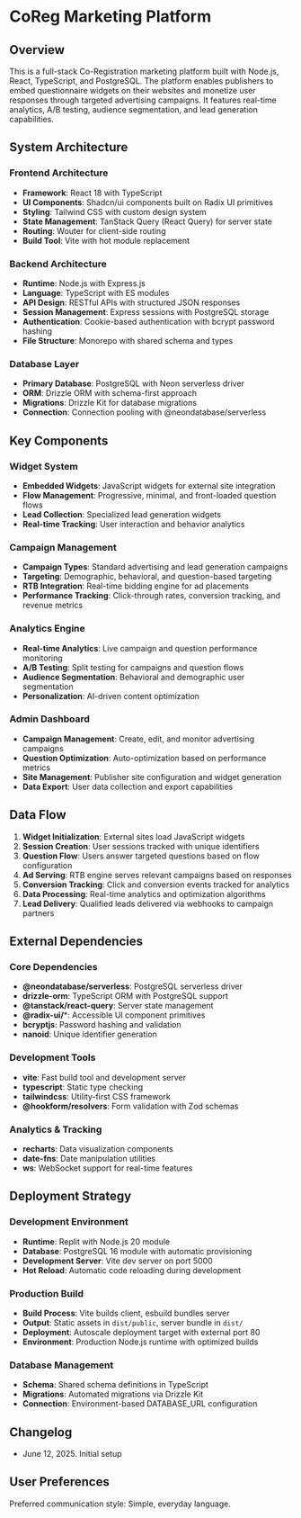 # CoReg Marketing Platform

## Overview

This is a full-stack Co-Registration marketing platform built with Node.js, React, TypeScript, and PostgreSQL. The platform enables publishers to embed questionnaire widgets on their websites and monetize user responses through targeted advertising campaigns. It features real-time analytics, A/B testing, audience segmentation, and lead generation capabilities.

## System Architecture

### Frontend Architecture
- **Framework**: React 18 with TypeScript
- **UI Components**: Shadcn/ui components built on Radix UI primitives
- **Styling**: Tailwind CSS with custom design system
- **State Management**: TanStack Query (React Query) for server state
- **Routing**: Wouter for client-side routing
- **Build Tool**: Vite with hot module replacement

### Backend Architecture
- **Runtime**: Node.js with Express.js
- **Language**: TypeScript with ES modules
- **API Design**: RESTful APIs with structured JSON responses
- **Session Management**: Express sessions with PostgreSQL storage
- **Authentication**: Cookie-based authentication with bcrypt password hashing
- **File Structure**: Monorepo with shared schema and types

### Database Layer
- **Primary Database**: PostgreSQL with Neon serverless driver
- **ORM**: Drizzle ORM with schema-first approach
- **Migrations**: Drizzle Kit for database migrations
- **Connection**: Connection pooling with @neondatabase/serverless

## Key Components

### Widget System
- **Embedded Widgets**: JavaScript widgets for external site integration
- **Flow Management**: Progressive, minimal, and front-loaded question flows
- **Lead Collection**: Specialized lead generation widgets
- **Real-time Tracking**: User interaction and behavior analytics

### Campaign Management
- **Campaign Types**: Standard advertising and lead generation campaigns
- **Targeting**: Demographic, behavioral, and question-based targeting
- **RTB Integration**: Real-time bidding engine for ad placements
- **Performance Tracking**: Click-through rates, conversion tracking, and revenue metrics

### Analytics Engine
- **Real-time Analytics**: Live campaign and question performance monitoring
- **A/B Testing**: Split testing for campaigns and question flows
- **Audience Segmentation**: Behavioral and demographic user segmentation
- **Personalization**: AI-driven content optimization

### Admin Dashboard
- **Campaign Management**: Create, edit, and monitor advertising campaigns
- **Question Optimization**: Auto-optimization based on performance metrics
- **Site Management**: Publisher site configuration and widget generation
- **Data Export**: User data collection and export capabilities

## Data Flow

1. **Widget Initialization**: External sites load JavaScript widgets
2. **Session Creation**: User sessions tracked with unique identifiers
3. **Question Flow**: Users answer targeted questions based on flow configuration
4. **Ad Serving**: RTB engine serves relevant campaigns based on responses
5. **Conversion Tracking**: Click and conversion events tracked for analytics
6. **Data Processing**: Real-time analytics and optimization algorithms
7. **Lead Delivery**: Qualified leads delivered via webhooks to campaign partners

## External Dependencies

### Core Dependencies
- **@neondatabase/serverless**: PostgreSQL serverless driver
- **drizzle-orm**: TypeScript ORM with PostgreSQL support
- **@tanstack/react-query**: Server state management
- **@radix-ui/***: Accessible UI component primitives
- **bcryptjs**: Password hashing and validation
- **nanoid**: Unique identifier generation

### Development Tools
- **vite**: Fast build tool and development server
- **typescript**: Static type checking
- **tailwindcss**: Utility-first CSS framework
- **@hookform/resolvers**: Form validation with Zod schemas

### Analytics & Tracking
- **recharts**: Data visualization components
- **date-fns**: Date manipulation utilities
- **ws**: WebSocket support for real-time features

## Deployment Strategy

### Development Environment
- **Runtime**: Replit with Node.js 20 module
- **Database**: PostgreSQL 16 module with automatic provisioning
- **Development Server**: Vite dev server on port 5000
- **Hot Reload**: Automatic code reloading during development

### Production Build
- **Build Process**: Vite builds client, esbuild bundles server
- **Output**: Static assets in `dist/public`, server bundle in `dist/`
- **Deployment**: Autoscale deployment target with external port 80
- **Environment**: Production Node.js runtime with optimized builds

### Database Management
- **Schema**: Shared schema definitions in TypeScript
- **Migrations**: Automated migrations via Drizzle Kit
- **Connection**: Environment-based DATABASE_URL configuration

## Changelog

- June 12, 2025. Initial setup

## User Preferences

Preferred communication style: Simple, everyday language.